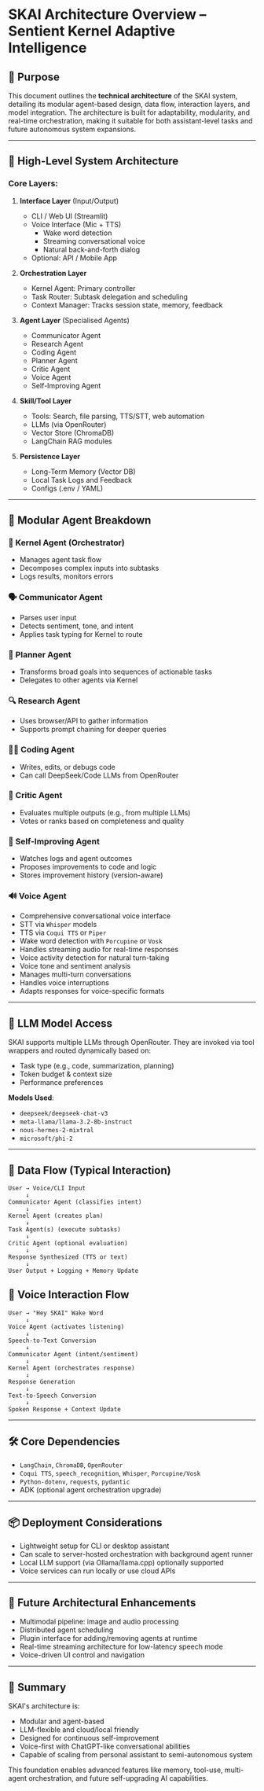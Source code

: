 # SKAI Architecture Overview – Sentient Kernel Adaptive Intelligence

## 🎯 Purpose

This document outlines the **technical architecture** of the SKAI system, detailing its modular agent-based design, data flow, interaction layers, and model integration. The architecture is built for adaptability, modularity, and real-time orchestration, making it suitable for both assistant-level tasks and future autonomous system expansions.

---

## 🧠 High-Level System Architecture

### Core Layers:

1. **Interface Layer** (Input/Output)

   * CLI / Web UI (Streamlit)
   * Voice Interface (Mic + TTS)
     * Wake word detection
     * Streaming conversational voice
     * Natural back-and-forth dialog
   * Optional: API / Mobile App

2. **Orchestration Layer**

   * Kernel Agent: Primary controller
   * Task Router: Subtask delegation and scheduling
   * Context Manager: Tracks session state, memory, feedback

3. **Agent Layer** (Specialised Agents)

   * Communicator Agent
   * Research Agent
   * Coding Agent
   * Planner Agent
   * Critic Agent
   * Voice Agent
   * Self-Improving Agent

4. **Skill/Tool Layer**

   * Tools: Search, file parsing, TTS/STT, web automation
   * LLMs (via OpenRouter)
   * Vector Store (ChromaDB)
   * LangChain RAG modules

5. **Persistence Layer**

   * Long-Term Memory (Vector DB)
   * Local Task Logs and Feedback
   * Configs (.env / YAML)

---

## 🧩 Modular Agent Breakdown

### 🧠 Kernel Agent (Orchestrator)

* Manages agent task flow
* Decomposes complex inputs into subtasks
* Logs results, monitors errors

### 🗣 Communicator Agent

* Parses user input
* Detects sentiment, tone, and intent
* Applies task typing for Kernel to route

### 📝 Planner Agent

* Transforms broad goals into sequences of actionable tasks
* Delegates to other agents via Kernel

### 🔍 Research Agent

* Uses browser/API to gather information
* Supports prompt chaining for deeper queries

### 👨‍💻 Coding Agent

* Writes, edits, or debugs code
* Can call DeepSeek/Code LLMs from OpenRouter

### 🧪 Critic Agent

* Evaluates multiple outputs (e.g., from multiple LLMs)
* Votes or ranks based on completeness and quality

### 🔁 Self-Improving Agent

* Watches logs and agent outcomes
* Proposes improvements to code and logic
* Stores improvement history (version-aware)

### 🔊 Voice Agent

* Comprehensive conversational voice interface
* STT via `Whisper` models
* TTS via `Coqui TTS` or `Piper`
* Wake word detection with `Porcupine` or `Vosk`
* Handles streaming audio for real-time responses
* Voice activity detection for natural turn-taking
* Voice tone and sentiment analysis
* Manages multi-turn conversations
* Handles voice interruptions
* Adapts responses for voice-specific formats

---

## 🔗 LLM Model Access

SKAI supports multiple LLMs through OpenRouter. They are invoked via tool wrappers and routed dynamically based on:

* Task type (e.g., code, summarization, planning)
* Token budget & context size
* Performance preferences

**Models Used**:

* `deepseek/deepseek-chat-v3`
* `meta-llama/llama-3.2-8b-instruct`
* `nous-hermes-2-mixtral`
* `microsoft/phi-2`

---

## 🔄 Data Flow (Typical Interaction)

```text
User → Voice/CLI Input
     ↓
Communicator Agent (classifies intent)
     ↓
Kernel Agent (creates plan)
     ↓
Task Agent(s) (execute subtasks)
     ↓
Critic Agent (optional evaluation)
     ↓
Response Synthesized (TTS or text)
     ↓
User Output + Logging + Memory Update
```

## 🔄 Voice Interaction Flow

```text
User → "Hey SKAI" Wake Word
     ↓
Voice Agent (activates listening)
     ↓
Speech-to-Text Conversion
     ↓
Communicator Agent (intent/sentiment)
     ↓
Kernel Agent (orchestrates response)
     ↓
Response Generation
     ↓
Text-to-Speech Conversion
     ↓
Spoken Response + Context Update
```

---

## 🛠 Core Dependencies

* `LangChain`, `ChromaDB`, `OpenRouter`
* `Coqui TTS`, `speech_recognition`, `Whisper`, `Porcupine/Vosk`
* `Python-dotenv`, `requests`, `pydantic`
* ADK (optional agent orchestration upgrade)

---

## 📦 Deployment Considerations

* Lightweight setup for CLI or desktop assistant
* Can scale to server-hosted orchestration with background agent runner
* Local LLM support (via Ollama/llama.cpp) optionally supported
* Voice services can run locally or use cloud APIs

---

## 🧠 Future Architectural Enhancements

* Multimodal pipeline: image and audio processing
* Distributed agent scheduling
* Plugin interface for adding/removing agents at runtime
* Real-time streaming architecture for low-latency speech mode
* Voice-driven UI control and navigation

---

## 🧭 Summary

SKAI's architecture is:

* Modular and agent-based
* LLM-flexible and cloud/local friendly
* Designed for continuous self-improvement
* Voice-first with ChatGPT-like conversational abilities
* Capable of scaling from personal assistant to semi-autonomous system

This foundation enables advanced features like memory, tool-use, multi-agent orchestration, and future self-upgrading AI capabilities.

